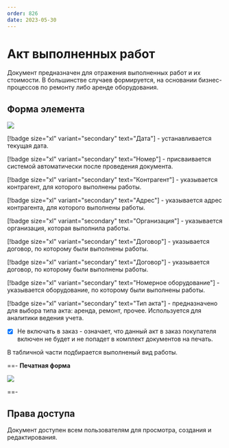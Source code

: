 ```yaml
---
order: 826
date: 2023-05-30
---
```

# Акт выполненных работ

Документ предназначен для  отражения выполненных работ и их стоимости. В большинстве случаев формируется, на основании бизнес-процессов по ремонту либо аренде оборудования.

## Форма элемента

![](/images/Акт_выполненных_работ.jpg)

[!badge size="xl" variant="secondary" text="Дата"] - устанавливается текущая дата.

[!badge size="xl" variant="secondary" text="Номер"] - присваивается системой автоматически после проведения документа.

[!badge size="xl" variant="secondary" text="Контрагент"]  - указывается контрагент, для которого выполнены работы.

[!badge size="xl" variant="secondary" text="Адрес"] - указывается адрес контрагента, для которого выполнены работы.

[!badge size="xl" variant="secondary" text="Организация"] - указывается организация, которая выполнила работы.

[!badge size="xl" variant="secondary" text="Договор"] - указывается договор, по которому были выполнены работы.

[!badge size="xl" variant="secondary" text="Договор"] - указывается договор, по которому были выполнены работы.

[!badge size="xl" variant="secondary" text="Номерное оборудование"] - указывается оборудование, по которому были выполнены работы.

[!badge size="xl" variant="secondary" text="Тип акта"] - предназначено для выбора типа акта: аренда, ремонт, прочее. Используется для аналитики ведения учета. 

- [x] Не включать в заказ - означает, что данный акт в заказ покупателя включен не будет и не попадет в комплект документов на печать.

В табличной части подбирается выполненый вид работы.

==- **Печатная форма**

![](/images/Печатная_форма_акт_выполненных_работ.jpg)

==-

## Права доступа

Документ доступен всем пользователям для просмотра, создания и редактирования.
